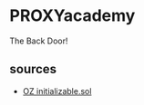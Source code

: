 # PROXYacademy
The Back Door!

## sources
- [OZ initializable.sol](https://github.com/OpenZeppelin/openzeppelin-contracts-upgradeable/blob/dd8ca8adc47624c5c5e2f4d412f5f421951dcc25/contracts/proxy/utils/Initializable.sol#L10)

